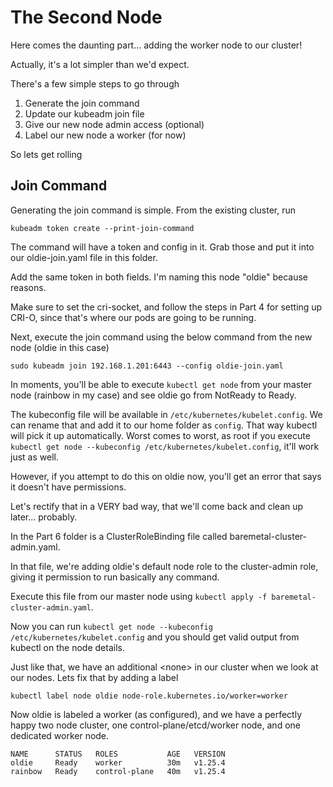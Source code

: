 # The Second Node

Here comes the daunting part... adding the worker node to our cluster!

Actually, it's a lot simpler than we'd expect.

There's a few simple steps to go through

1. Generate the join command
2. Update our kubeadm join file
3. Give our new node admin access (optional)
4. Label our new node a worker (for now)

So lets get rolling

## Join Command

Generating the join command is simple. From the existing cluster, run 

    kubeadm token create --print-join-command

The command will have a token and config in it. Grab those and put it into our oldie-join.yaml file in this folder.

Add the same token in both fields. I'm naming this node "oldie" because reasons.

Make sure to set the cri-socket, and follow the steps in Part 4 for setting up CRI-O, since that's where our pods are going to be running.

Next, execute the join command using the below command from the new node (oldie in this case)

    sudo kubeadm join 192.168.1.201:6443 --config oldie-join.yaml

In moments, you'll be able to execute `kubectl get node` from your master node (rainbow in my case) and see oldie go from NotReady to Ready.

The kubeconfig file will be available in `/etc/kubernetes/kubelet.config`. We can rename that and add it to our home folder as `config`. That way kubectl will pick it up automatically. Worst comes to worst, as root if you execute `kubectl get node --kubeconfig /etc/kubernetes/kubelet.config`, it'll work just as well.

However, if you attempt to do this on oldie now, you'll get an error that says it doesn't have permissions.

Let's rectify that in a VERY bad way, that we'll come back and clean up later... probably.

In the Part 6 folder is a ClusterRoleBinding file called baremetal-cluster-admin.yaml.

In that file, we're adding oldie's default node role to the cluster-admin role, giving it permission to run basically any command.

Execute this file from our master node using `kubectl apply -f baremetal-cluster-admin.yaml`.

Now you can run `kubectl get node --kubeconfig /etc/kubernetes/kubelet.config` and you should get valid output from kubectl on the node details.

Just like that, we have an additional \<none> in our cluster when we look at our nodes. Lets fix that by adding a label

    kubectl label node oldie node-role.kubernetes.io/worker=worker

Now oldie is labeled a worker (as configured), and we have a perfectly happy two node cluster, one control-plane/etcd/worker node, and one dedicated worker node.

    NAME      STATUS   ROLES           AGE   VERSION
    oldie     Ready    worker          30m   v1.25.4
    rainbow   Ready    control-plane   40m   v1.25.4
